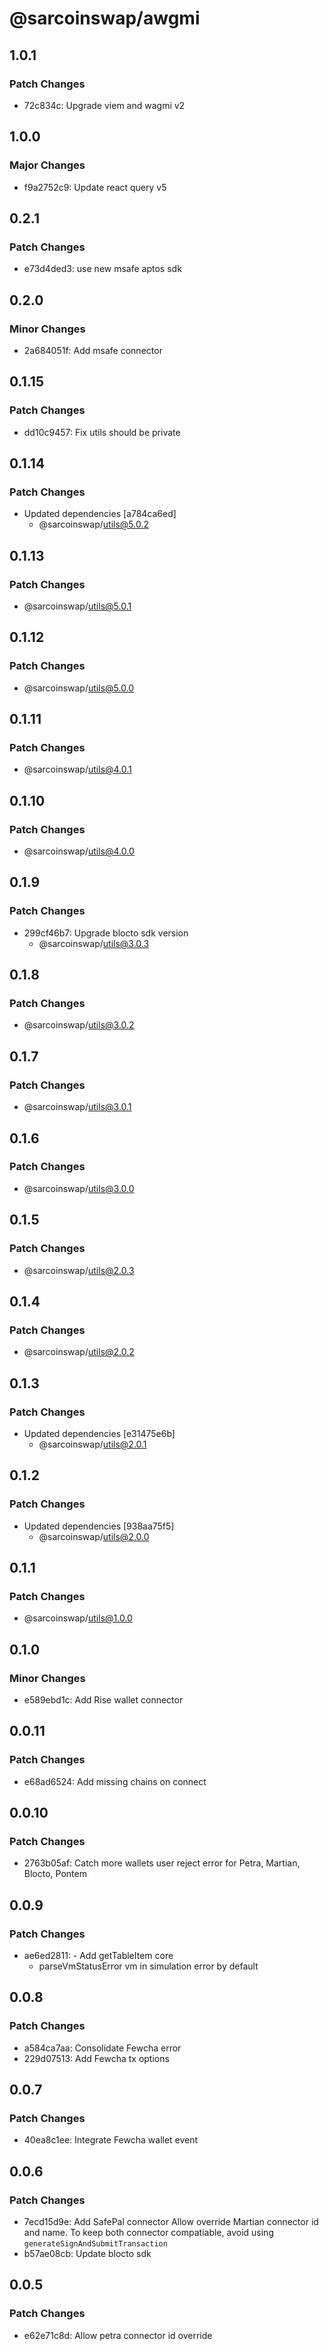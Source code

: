 # @sarcoinswap/awgmi

## 1.0.1

### Patch Changes

- 72c834c: Upgrade viem and wagmi v2

## 1.0.0

### Major Changes

- f9a2752c9: Update react query v5

## 0.2.1

### Patch Changes

- e73d4ded3: use new msafe aptos sdk

## 0.2.0

### Minor Changes

- 2a684051f: Add msafe connector

## 0.1.15

### Patch Changes

- dd10c9457: Fix utils should be private

## 0.1.14

### Patch Changes

- Updated dependencies [a784ca6ed]
  - @sarcoinswap/utils@5.0.2

## 0.1.13

### Patch Changes

- @sarcoinswap/utils@5.0.1

## 0.1.12

### Patch Changes

- @sarcoinswap/utils@5.0.0

## 0.1.11

### Patch Changes

- @sarcoinswap/utils@4.0.1

## 0.1.10

### Patch Changes

- @sarcoinswap/utils@4.0.0

## 0.1.9

### Patch Changes

- 299cf46b7: Upgrade blocto sdk version
  - @sarcoinswap/utils@3.0.3

## 0.1.8

### Patch Changes

- @sarcoinswap/utils@3.0.2

## 0.1.7

### Patch Changes

- @sarcoinswap/utils@3.0.1

## 0.1.6

### Patch Changes

- @sarcoinswap/utils@3.0.0

## 0.1.5

### Patch Changes

- @sarcoinswap/utils@2.0.3

## 0.1.4

### Patch Changes

- @sarcoinswap/utils@2.0.2

## 0.1.3

### Patch Changes

- Updated dependencies [e31475e6b]
  - @sarcoinswap/utils@2.0.1

## 0.1.2

### Patch Changes

- Updated dependencies [938aa75f5]
  - @sarcoinswap/utils@2.0.0

## 0.1.1

### Patch Changes

- @sarcoinswap/utils@1.0.0

## 0.1.0

### Minor Changes

- e589ebd1c: Add Rise wallet connector

## 0.0.11

### Patch Changes

- e68ad6524: Add missing chains on connect

## 0.0.10

### Patch Changes

- 2763b05af: Catch more wallets user reject error for Petra, Martian, Blocto, Pontem

## 0.0.9

### Patch Changes

- ae6ed2811: - Add getTableItem core
  - parseVmStatusError vm in simulation error by default

## 0.0.8

### Patch Changes

- a584ca7aa: Consolidate Fewcha error
- 229d07513: Add Fewcha tx options

## 0.0.7

### Patch Changes

- 40ea8c1ee: Integrate Fewcha wallet event

## 0.0.6

### Patch Changes

- 7ecd15d9e: Add SafePal connector
  Allow override Martian connector id and name. To keep both connector compatiable, avoid using `generateSignAndSubmitTransaction`
- b57ae08cb: Update blocto sdk

## 0.0.5

### Patch Changes

- e62e71c8d: Allow petra connector id override
